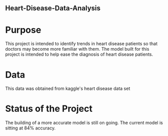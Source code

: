 ## Heart-Disease-Data-Analysis
# Purpose
This project is intended to identify trends in heart disease patients so that doctors may become more familiar with them.
The model built for this project is intended to help ease the diagnosis of heart disease patients.
# Data
This data was obtained from kaggle's heart disease data set
# Status of the Project
The building of a more accurate model is still on going. The current model is sitting at 84% accuracy. 

